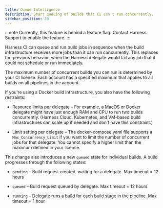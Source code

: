 ```yaml
---
title: Queue Intelligence
description: Smart queuing of builds that CI can't run concurrently.
sidebar_position: 30
---
```


:::note 
Currently, this feature is behind a feature flag. Contact Harness Support to enable the feature.
:::

Harness CI can queue and run build jobs in sequence when the build infrastructure receives more jobs than it can run concurrently. This replaces the previous behavior, when the Harness delegate would fail any job that it could not schedule or run immediately. 

The maximum number of concurrent builds you can run is determined by your CI license. Each account has a specified maximum that applies to all builds on all pipelines in the account. 

If you're using a Docker build infrastructure, you also have the following restraints: 

* Resource limits per delegate – For example, a MacOS or Docker delegate might have just enough RAM and CPU to run two builds concurrently. (Harness Cloud, Kubernetes, and VM-based build infrastructures can scale up if needed and don't have this constraint.)

* Limit setting per delegate – The docker-compose.yaml file supports a `Max_Concurrency_Limit` if you want to limit the number of concurrent jobs for that delegate. You cannot specify a higher limit than the maximum defined in your license. 

This change also introduces a new `queued` state for individual builds. A build progresses through the following states:

* `pending` – Build request created, waiting for a delegate. Max timeout = 12 hours

* `queued` – Build request queued by delegate. Max timeout = 12 hours

* `running` – Delegate runs a build for each build stage in the pipeline. Max timeout = 1 hour 

<!-- TBD – UI work in progress to show useful info when a build is in queued state -->